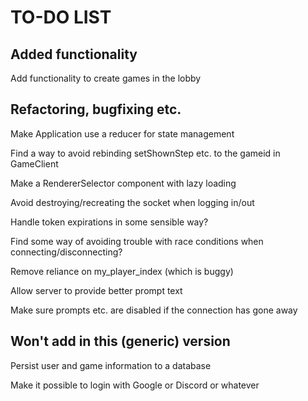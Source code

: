 TO-DO LIST
==========

Added functionality
-------------------

Add functionality to create games in the lobby

Refactoring, bugfixing etc.
---------------------------

Make Application use a reducer for state management

Find a way to avoid rebinding setShownStep etc. to the gameid in GameClient

Make a RendererSelector component with lazy loading

Avoid destroying/recreating the socket when logging in/out

Handle token expirations in some sensible way?

Find some way of avoiding trouble with race conditions when connecting/disconnecting?

Remove reliance on my_player_index (which is buggy)

Allow server to provide better prompt text

Make sure prompts etc. are disabled if the connection has gone away


Won't add in this (generic) version
-----------------------------------

Persist user and game information to a database

Make it possible to login with Google or Discord or whatever
